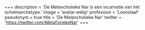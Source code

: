 +++
description = 'De Melancholieke Nar is een incarnatie van het schelmarchetype.'
image = 'avatar.webp'
profession = 'Loonslaaf'
pseudonym = true
title = 'De Melancholieke Nar'
twitter = 'https://twitter.com/MetafyziekeNar'
+++
